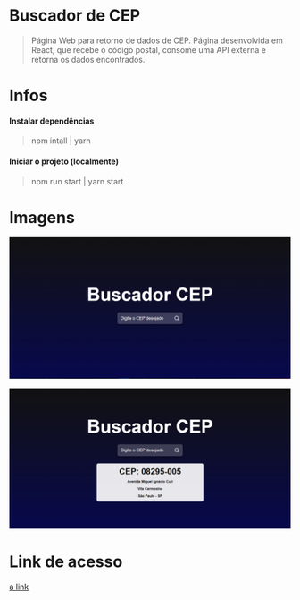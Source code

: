 # Buscador de CEP
> Página Web para retorno de dados de CEP. Página desenvolvida em React, que recebe o código postal, consome uma API externa e retorna os dados encontrados.

# Infos
#### Instalar dependências
> npm intall | yarn

#### Iniciar o projeto (localmente)
> npm run start | yarn start

# Imagens

![](https://github.com/mrgreque/busca-cep/blob/main/readme/no-search.PNG)

![](https://github.com/mrgreque/busca-cep/blob/main/readme/search.PNG)

# Link de acesso

[a link](https://buscacep-lime.vercel.app/)